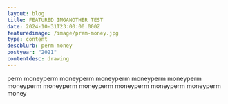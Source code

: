 ```yaml
---
layout: blog
title: FEATURED IMGANOTHER TEST
date: 2024-10-31T23:00:00.000Z
featuredimage: /image/prem-money.jpg
type: content
descblurb: perm money
postyear: "2021"
contentdesc: drawing
---
```

perm moneyperm moneyperm moneyperm moneyperm moneyperm moneyperm moneyperm moneyperm moneyperm moneyperm moneyperm money
